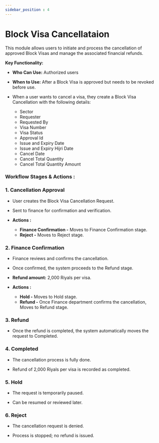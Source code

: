 ```yaml
---
sidebar_position : 4
---
```


# Block Visa Cancellataion

This module allows users to initiate and process the cancellation of approved Block Visas and manage the associated financial refunds.

**Key Functionality:**

  - **Who Can Use:** Authorized users

  - **When to Use:** After a Block Visa is approved but needs to be revoked before use.

  - When a user wants to cancel a visa, they create a Block Visa Cancellation with the following details:

    - Sector
    - Requester
    - Requested By
    - Visa Number
    - Visa Status
    - Approval Id
    - Issue and Expiry Date
    - Issue and Expiry Hijri Date
    - Cancel Date
    - Cancel Total Quantity
    - Cancel Total Quantity Amount

### Workflow Stages & Actions :

### 1. Cancellation Approval

  - User creates the Block Visa Cancellation Request.

  - Sent to finance for confirmation and verification.

  - **Actions :**
    - **Finance Confirmation -** Moves to Finance Confirmation stage.
    - **Reject -** Moves to Reject stage.

### 2. Finance Confirmation

  - Finance reviews and confirms the cancellation.

  - Once confirmed, the system proceeds to the Refund stage.

  - **Refund amount:** 2,000 Riyals per visa.

  - **Actions :**
    - **Hold -** Moves to Hold stage.
    - **Refund -** Once Finance department confirms the cancellation, Moves to Refund stage.

### 3. Refund

  - Once the refund is completed, the system automatically moves the request to Completed.

### 4. Completed

  - The cancellation process is fully done.

  - Refund of 2,000 Riyals per visa is recorded as completed.

### 5. Hold

  - The request is temporarily paused.

  - Can be resumed or reviewed later.

### 6. Reject

  - The cancellation request is denied.

  - Process is stopped; no refund is issued.